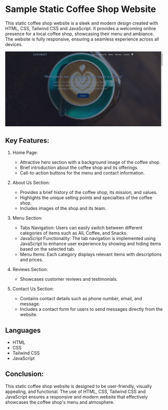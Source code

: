 # Sample Static Coffee Shop Website

This static coffee shop website is a sleek and modern design created with HTML, CSS, Tailwind CSS and JavaScript. It provides a welcoming online presence for a local coffee shop, showcasing their menu and ambiance. The website is fully responsive, ensuring a seamless experience across all devices.

![alt text](img/home.png)

## Key Features:

1.  Home Page:

    - Attractive hero section with a background image of the coffee shop.
    - Brief introduction about the coffee shop and its offerings.
    - Call-to-action buttons for the menu and contact information.

2.  About Us Section:

    - Provides a brief history of the coffee shop, its mission, and values.
    - Highlights the unique selling points and specialties of the coffee shop.
    - Includes images of the shop and its team.

3.  Menu Section:

    - Tabs Navigation: Users can easily switch between different categories of items such as All, Coffee, and Snacks.
    - JavaScript Functionality: The tab navigation is implemented using JavaScript to enhance user experience by showing and hiding items based on the selected tab.
    - Menu Items: Each category displays relevant items with descriptions and prices.

4.  Reviews Section:

    - Showcases customer reviews and testimonials.

5.  Contact Us Section:

    - Contains contact details such as phone number, email, and message.
    - Includes a contact form for users to send messages directly from the website.

## Languages

- HTML
- CSS
- Tailwind CSS
- JavaScript

## Conclusion:

This static coffee shop website is designed to be user-friendly, visually appealing, and functional. The use of HTML, CSS, Tailwind CSS and JavaScript ensures a responsive and modern website that effectively showcases the coffee shop's menu and atmosphere.
